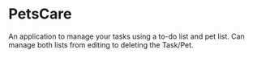# PetsCare
An application to manage your tasks using a to-do list and pet list. Can manage both lists from editing to deleting the Task/Pet.
